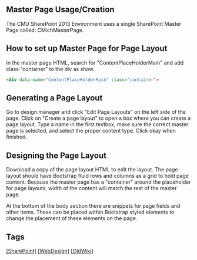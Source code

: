 ## Master Page Usage/Creation  

The CMU SharePoint 2013 Environment uses a single SharePoint Master Page called: CMichMasterPage.

## How to set up​ Master Page for Page Layout  

In the master page HTML, search for "ContentPlaceHolderMain" and add class "container" to the div as show.

```html
<div data-name="ContentPlaceHolderMain" class="container">
```  

## Generating a Page Layout

Go to design manager and click "Edit Page Layouts" on the left side of the page. Click on "Create a page layout" to open a box where you can create a page layout. Type a name in the first textbox, make sure the correct master page is selected, and select the proper content type. Click okay when finished.

## Designing the Page Layout

<span>Download a copy of the page layout HTML to edit the layout.</span> The page layout should have Bootstrap fluid rows and columns as a grid to hold page content. Because the master page has a "container" around the placeholder for page layouts, width of the content will match the rest of the master page.

<span>At the bottom of the body section there are snippets for page fields and other items. These can be placed within Bootstrap styled elements to change the placement of these elements on the page.</span>

## Tags
[[SharePoint]](https://code.cmich.edu/search?project_id=365&repository_ref=master&scope=wiki_blobs&search=SharePointTag)
[[WebDesign]](https://code.cmich.edu/search?project_id=365&repository_ref=master&scope=wiki_blobs&search=WebDesignTag)
[[OldWiki]](https://code.cmich.edu/search?project_id=365&repository_ref=master&scope=wiki_blobs&search=OldWikiTag)
